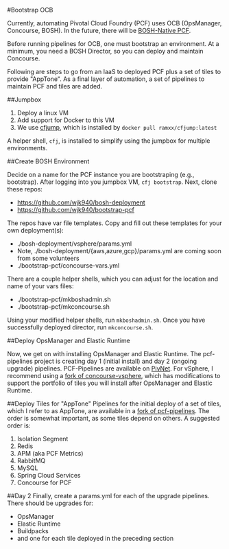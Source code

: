 #Bootstrap OCB

Currently, automating Pivotal Cloud Foundry (PCF) uses OCB (OpsManager, Concourse, BOSH). In the future, there will be [BOSH-Native PCF](http://bosh-native-pcf-docs.pezapp.io/pcfbosh/index.html).

Before running pipelines for OCB, one must bootstrap an environment. At a minimum, you need a BOSH Director, so you can deploy and maintain Concourse.

Following are steps to go from an IaaS to deployed PCF plus a set of tiles to provide "AppTone". As a final layer of automation, a set of pipelines to maintain PCF and tiles are added.

##Jumpbox

1. Deploy a linux VM
2. Add support for Docker to this VM
3. We use [cfjump](https://github.com/RamXX/cfjump), which is installed by `docker pull ramxx/cfjump:latest`

A helper shell, `cfj`, is installed to simplify using the jumpbox for multiple environments.

##Create BOSH Environment

Decide on a name for the PCF instance you are bootstraping (e.g., bootstrap). After logging into you jumpbox VM, `cfj bootstrap`.
Next, clone these repos:

* https://github.com/wjk940/bosh-deployment
* https://github.com/wjk940/bootstrap-pcf

The repos have var file templates. Copy and fill out these templates for your own deployment(s):

* ./bosh-deployment/vsphere/params.yml
* Note, ./bosh-deployment/{aws,azure,gcp}/params.yml are coming soon from some volunteers
* ./bootstrap-pcf/concourse-vars.yml

There are a couple helper shells, which you can adjust for the location and name of your vars files:

* ./bootstrap-pcf/mkboshadmin.sh
* ./bootstrap-pcf/mkconcourse.sh

Using your modified helper shells, run `mkboshadmin.sh`. Once you have successfully deployed director, run `mkconcourse.sh`.

##Deploy OpsManager and Elastic Runtime

Now, we get on with installing OpsManager and Elastic Runtime. The pcf-pipelines project is creating day 1 (initial install) and day 2 (ongoing upgrade) pipelines. PCF-Pipelines are available on [PivNet](https://network.pivotal.io/products/pcf-automation). For vSphere, I recommend using a [fork of concourse-vsphere](https://github.com/wjk940/concourse-vsphere), which has modifications to support the portfolio of tiles you will install after OpsManager and Elastic Runtime.

##Deploy Tiles for "AppTone"
Pipelines for the initial deploy of a set of tiles, which I refer to as AppTone, are available in a [fork of pcf-pipelines](https://github.com/wjk940/pcf-pipelines). The order is somewhat important, as some tiles depend on others. A suggested order is:

1. Isolation Segment
2. Redis
3. APM (aka PCF Metrics)
4. RabbitMQ
5. MySQL
6. Spring Cloud Services
7. Concourse for PCF

##Day 2
Finally, create a params.yml for each of the upgrade pipelines. There should be upgrades for:

* OpsManager
* Elastic Runtime
* Buildpacks
* and one for each tile deployed in the preceding section